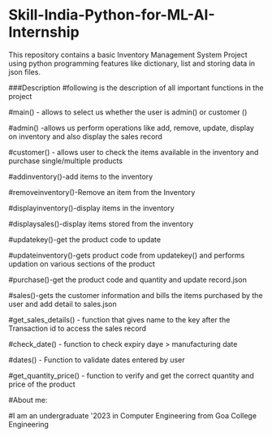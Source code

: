 # Skill-India-Python-for-ML-AI-Internship
This repository contains a basic Inventory Management System Project using python programming features like dictionary, list and storing data in json files.

###Description
#following is the description of all important functions in the project

#main() - allows to select us whether the user is admin() or customer ()

#admin() -allows us perform operations like add, remove, update, display on inventory  and also display the sales record

#customer() - allows user to check the items available in the inventory and purchase single/multiple products

#addinventory()-add items to the inventory

#removeinventory()-Remove an item from the Inventory

#displayinventory()-display items in the inventory

#displaysales()-display items stored from the inventory

#updatekey()-get the product code to update

#updateinventory()-gets product code from updatekey() and performs updation on various sections of the product

#purchase()-get the product code and quantity and update record.json

#sales()-gets the customer information and bills the items purchased by the user and add detail to sales.json

#get_sales_details() - function that gives name to the key after the Transaction id to access the sales record

#check_date() - function to check expiry daye > manufacturing date

#dates() - Function to validate dates entered by user

#get_quantity_price() - function to verify and get the correct quantity and price of the product

#About me:

#I am an undergraduate '2023 in Computer Engineering from Goa College Engineering


